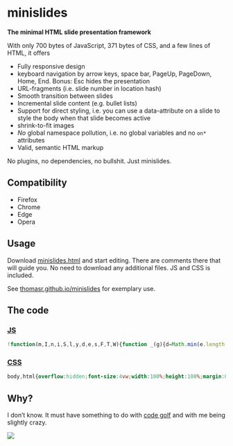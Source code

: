 # minislides

**The minimal HTML slide presentation framework**

With only <span class="js">700</em> bytes of JavaScript, <span class="css">371</span> bytes of CSS, and a few lines of HTML, it offers

* Fully responsive design
* keyboard navigation by arrow keys, space bar, PageUp, PageDown, Home, End.
  Bonus: Esc hides the presentation
* URL-fragments (i.e. slide number in location hash)
* Smooth transition between slides
* Incremental slide content (e.g. bullet lists)
* Support for direct styling, i.e. you can use a data-attribute on a slide to style the body when that slide becomes active
* shrink-to-fit images
* *No* global namespace pollution, i.e. no global variables and no `on*` attributes
* Valid, semantic HTML markup

No plugins, no dependencies, no bullshit. Just minislides.

## Compatibility

* Firefox
* Chrome
* Edge
* Opera

## Usage

Download [minislides.html](dist/minislides.html) and start editing. There are comments there that will guide you. No need to download any additional files. JS and CSS is included.

See [thomasr.github.io/minislides](http://thomasr.github.io/minislides/) for exemplary use. 

## The code

### [JS](dist/minislides.min.js)
```javascript
!function(m,I,n,i,S,l,y,d,e,s,F,T,W){function _(g){d=Math.min(e.length,g||1),s=e[d-1],e.map.call(s[S+"All"](i),function(t){t[m].remove(n)}),l.hash=d,W.style.background=s[I].bg||"",W[I].slideId=s[I].id||d}function $(a){a=l.hash.substr(1),a!=d&&_(a)}W=y.body,e=Array.from(y[S+"All"]("section")),addEventListener("keydown",function(t,o){T=t.which-32,T&&2!=T&&7!=T&&8!=T||(F=s[S](i+":not(."+n+")"),F?F[m].add(n):_(d+1),o=1),1!=T&&5!=T&&6!=T||(_(d-1),o=1),-5==T&&(W[m].toggle("muted"),o=1),4==T&&(_(1),o=1),3==T&&(_(1/0),o=1),o&&t.preventDefault()}),e.map(function(a,t){a.id=t+1}),$(),W[m].add("loaded"),setInterval($,99)}("classList","dataset","revealed",".incremental","querySelector",location,document)
```

### [CSS](dist/minislides.min.css)
```css
body,html{overflow:hidden;font-size:4vw;width:100%;height:100%;margin:0;padding:0}body.loaded{transition:.3s}body.loaded section{transition:opacity .5s}section{position:fixed;top:1vw;bottom:1vw;left:1vw;right:1vw;opacity:0}section:target{z-index:1}body:not(.muted) section:target{opacity:1}img{max-height:100%;max-width:100%}.incremental:not(.revealed){visibility:hidden}
```

## Why?

I don’t know. It must have something to do with [code golf](https://en.wikipedia.org/wiki/Code_golf) and with me being slightly crazy.

[![](https://img.shields.io/github/license/ThomasR/minislides.svg)](LICENSE)
